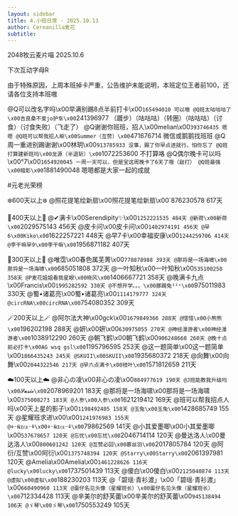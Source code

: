 ```yaml
---
layout: sidebar
title: 4.小班日常 - 2025.10.13
author: Cereanilla麦花
subtitle: 
---
```


2048牧云麦片喵
2025.10.6



下次互动字母R

由于特殊原因，上周本班掉卡严重，公告维护未能说明，本班定位王者前100，还请各位支持本班嗷

@Q可以改名字吗\x00早满别踢8点半前打卡\x00`165494010 可以嗷
@Q班太咕咕咕了\x00吉良桑不爱jo护车\x00`241396977 （踱步）（咕咕咕）（转圈）（咕咕咕）（讨食）（讨食失败）（飞走了）
@Q谢谢你班班，招人\x00melian\x00`393746435 嗯嗯
@Q班可以帮我招人嘛\x00Summer（互赞）\x00`471676714 微信或鹅鹅找班班
@Q周一重进别踢谢谢\x00林玥\x00`913785933 没事，踢了你早点进就行，怕你忘了
@Q班打算建新班吗\x00龙源（半退斩）\x00`1072253600 不打算咯
@Q偶尔晚卡可以吗\x00°7\x00`1654920045 一周一天可以，但是宝这周晚卡了6天了哦（敲打）
@Q班最强\x00暗影\x00`1881490048 嗯嗯都是大家一起的成就

#元老光荣榜

❄️600天以上❄️
@照花提笔绘新扇\x00照花提笔绘新扇\x00`876230578 617天

🌟400天以上🌟
@✔满卡\x00Serendipity✨\x00`1252221535 484天
@新荷\x00新荷\x00`2029575143 456天
@皮卡问\x00皮卡问\x00`1402974191 456天
@早6\x00Kiko\x00`1622257221 448天
@早7卡\x00幸福安康\x00`1244259706 414天
@李干嘛早9\x00李干嘛\x00`1956871182 407天

🍬300天以上🍬
@唯霑\x00春色属芜菁\x00`778878988 393天
@那将是一场海啸\x00那将是一场海啸\x00`685051808 372天
@一叶知秋\x00一叶知秋\x00`535100258 358天
@P麦花姐姐看我星眼\x00晓风\x00`1406667721 358天
@晚满卡九点\x00Francis\x00`1995282592 330天
@不想开学。。。\x00豚踢兔²²ˣ\x00`975011983 330天
@蜀•诸葛亮\x00蜀•诸葛亮\x00`1114179777 324天
@circRNA\x00circRNA\x00`754080352 309天

🪄200天以上🪄
@阿尔法大神\x00gck\x00`1679849366 288天
@惜惜\x00小熊熊\x00`196202198 288天
@妍\x00妍\x00`630975055 270天
@神经漫游者\x00神经漫游者\x00`1038912290 260天
@朝飞鹤\x00朝飞鹤\x00`906248668 260天
@晚十点前必打卡\x00AG wsq gsl\x00`1195796595 253天
@这一题简单\x00这一题简单\x00`1866435243 245天
@SKUII\x00SKUII\x00`1935680372 218天
@向舞\x00向舞\x00`2044322546 217天
@早六点满卡\x00枝叶\x00`1571812659 211天

☁️100天以上☁️
@非心の凌\x00非心の凌\x00`884977619 190天
@J班能教我升级吗\x00𝓢𝓾𝓼𝓲𝓮\x00`2078969201 183天
@那将是一场海啸\x00那将是一场海啸\x00`375008273 183天
@人参\x00人参\x00`1621219412 169天
@班可以帮我招点人吗\x00天上星的影子\x00`1198492405 158天
@玉兔\x00玉兔\x00`1428685749 155天
@星耀班求进\x00⁠⁠⁠\x00`1241976983 155天
@⚘ᵕ̈ɴɪᴄᴇᵕ̈⚘\x00⚘ᵕ̈ɴɪᴄᴇᵕ̈⚘\x00`79862569 141天
@小其爱墨唧\x00小其爱墨唧\x00`537678657 120天
@忘忧\x00忘忧\x00`2046714114 120天
@曼达洛人\x00曼达洛人\x00`800601242 120天
@互赞必回\x00慕丝羽\x00`2017805784 120天
@阿衍/互赞\x00阿衍\x00`1375748394 120天
@Starry\x00Starry\x00`2061397981 120天
@Amelia\x00Amelia\x00`1461228626 116天
@lucky\x00lucky\x00`1737501439 113天
@傻白\x00傻白\x00`2125040874 113天
@虚拟\x00虚拟\x00`188230203 113天
@「碧瑶·青衫渡」\x00「碧瑶·青衫渡」\x00`660490960 113天
@蛋仔名见头像（星耀班长）\x00蛋仔名见头像（星耀班长）\x00`712334428 113天
@辛美尔的舒芙蕾\x00辛美尔的舒芙蕾\x00`945138494 106天
@ゞ琴\x00ゞ琴\x00`1750553249 105天



